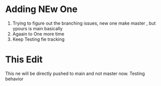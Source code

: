 # Adding NEw One 

1. Trying to figure out the branching issues, new one make master , but ypours is main basically 
2. Agaain to One more time 
3. Keep Testing fie tracking 

# This Edit 

This ne will be directly pushed to main and not master 
now. Testing behavior 
